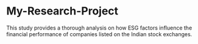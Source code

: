# My-Research-Project
This study provides a thorough analysis on how ESG factors influence the financial performance of companies listed on the Indian stock exchanges.
